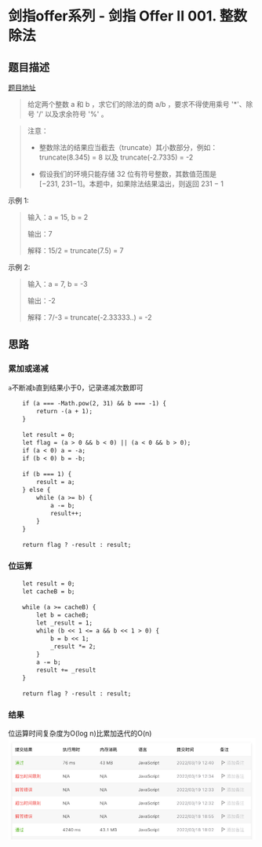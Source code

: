 # 剑指offer系列 - 剑指 Offer II 001. 整数除法

## 题目描述
[题目地址](https://leetcode-cn.com/problems/xoh6Oh/)
> 给定两个整数 a 和 b ，求它们的除法的商 a/b ，要求不得使用乘号 '*'、除号 '/' 以及求余符号 '%' 。

> 
> 注意：
> 
> - 整数除法的结果应当截去（truncate）其小数部分，例如：truncate(8.345) = 8 以及 truncate(-2.7335) = -2
>
> - 假设我们的环境只能存储 32 位有符号整数，其数值范围是 [−231, 231−1]。本题中，如果除法结果溢出，则返回 231 − 1

示例 1:

> 输入：a = 15, b = 2
> 
> 输出：7
> 
> 解释：15/2 = truncate(7.5) = 7

示例 2:
> 输入：a = 7, b = -3
> 
> 输出：-2
>
> 解释：7/-3 = truncate(-2.33333..) = -2


## 思路

### 累加或递减

`a`不断减`b`直到结果小于0，记录递减次数即可

```
    if (a === -Math.pow(2, 31) && b === -1) {
        return -(a + 1);
    }

    let result = 0;
    let flag = (a > 0 && b < 0) || (a < 0 && b > 0);
    if (a < 0) a = -a;
    if (b < 0) b = -b;

    if (b === 1) {
        result = a;
    } else {
        while (a >= b) {
            a -= b;
            result++;
        }
    }

    return flag ? -result : result;
```

### 位运算

```
    let result = 0;
    let cacheB = b;

    while (a >= cacheB) {
        let b = cacheB;
        let _result = 1;
        while (b << 1 <= a && b << 1 > 0) {
            b = b << 1;
            _result *= 2;
        }
        a -= b;
        result += _result
    }

    return flag ? -result : result;
```

### 结果
位运算时间复杂度为O(log n)比累加迭代的O(n)
![运行结果](offer1.png)
